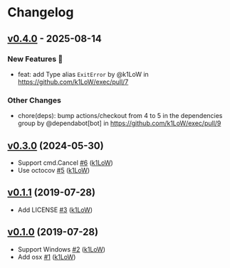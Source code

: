 # Changelog

## [v0.4.0](https://github.com/k1LoW/exec/compare/v0.3.0...v0.4.0) - 2025-08-14
### New Features 🎉
- feat: add Type alias `ExitError` by @k1LoW in https://github.com/k1LoW/exec/pull/7
### Other Changes
- chore(deps): bump actions/checkout from 4 to 5 in the dependencies group by @dependabot[bot] in https://github.com/k1LoW/exec/pull/9

## [v0.3.0](https://github.com/k1LoW/exec/compare/v0.2.0...v0.3.0) (2024-05-30)

* Support cmd.Cancel [#6](https://github.com/k1LoW/exec/pull/6) ([k1LoW](https://github.com/k1LoW))
* Use octocov [#5](https://github.com/k1LoW/exec/pull/5) ([k1LoW](https://github.com/k1LoW))

## [v0.1.1](https://github.com/k1LoW/exec/compare/v0.1.0...v0.1.1) (2019-07-28)

* Add LICENSE [#3](https://github.com/k1LoW/exec/pull/3) ([k1LoW](https://github.com/k1LoW))

## [v0.1.0](https://github.com/k1LoW/exec/compare/95222b789d60...v0.1.0) (2019-07-28)

* Support Windows [#2](https://github.com/k1LoW/exec/pull/2) ([k1LoW](https://github.com/k1LoW))
* Add osx [#1](https://github.com/k1LoW/exec/pull/1) ([k1LoW](https://github.com/k1LoW))
